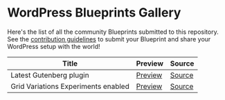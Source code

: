 # WordPress Blueprints Gallery

Here's the list of all the community Blueprints submitted to this repository. See the [contribution guidelines](./README.md#contributing-your-blueprint) to submit your Blueprint and share your WordPress setup with the world!

| Title                               | Preview                                                                                                                                                           | Source                                                                                                 |
| -----                               | -------                                                                                                                                                           | ------                                                                                                 |
| Latest Gutenberg plugin             | [Preview](https://playground.wordpress.net/?blueprint-url=https://raw.githubusercontent.com/adamziel/blueprints/trunk/blueprints/latest-gutenberg/blueprint.json) | [Source](https://github.com/adamziel/blueprints/blob/trunk/blueprints/latest-gutenberg/blueprint.json) |
| Grid Variations Experiments enabled | [Preview](https://playground.wordpress.net/?blueprint-url=https://raw.githubusercontent.com/adamziel/blueprints/trunk/blueprints/grid-variations/blueprint.json)  | [Source](https://github.com/adamziel/blueprints/blob/trunk/blueprints/grid-variations/blueprint.json)  |

